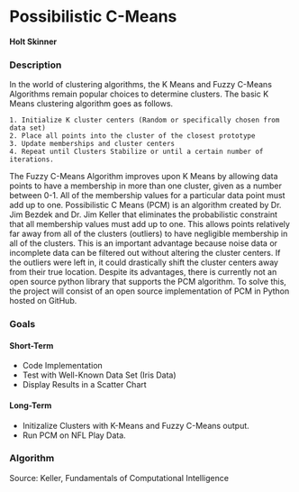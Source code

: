 # Possibilistic C-Means

**Holt Skinner**

### Description
In the world of clustering algorithms, the K Means and Fuzzy C-Means Algorithms remain popular choices to determine clusters. The basic K Means clustering algorithm goes as follows.

```
1. Initialize K cluster centers (Random or specifically chosen from data set)
2. Place all points into the cluster of the closest prototype
3. Update memberships and cluster centers
4. Repeat until Clusters Stabilize or until a certain number of iterations.
```

The Fuzzy C-Means Algorithm improves upon K Means by allowing data points to have a membership in more than one cluster, given as a number between 0-1. All of the membership values for a particular data point must add up to one. Possibilistic C Means (PCM) is an algorithm created by Dr. Jim Bezdek and Dr. Jim Keller that eliminates the probabilistic constraint that all membership values must add up to one. This allows points relatively far away from all of the clusters (outliers) to have negligible membership in all of the clusters. This is an important advantage because noise data or incomplete data can be filtered out without altering the cluster centers. If the outliers were left in, it could drastically shift the cluster centers away from their true location. Despite its advantages, there is currently not an open source python library that supports the PCM algorithm. To solve this, the project will consist of an open source implementation of PCM in Python hosted on GitHub.

### Goals

#### Short-Term

- Code Implementation
- Test with Well-Known Data Set (Iris Data)
- Display Results in a Scatter Chart

#### Long-Term

- Initizalize Clusters with K-Means and Fuzzy C-Means output.
- Run PCM on NFL Play Data.

### Algorithm


Source: Keller, Fundamentals of Computational Intelligence